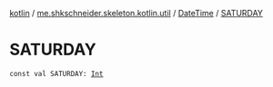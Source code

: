 [kotlin](../../index.md) / [me.shkschneider.skeleton.kotlin.util](../index.md) / [DateTime](index.md) / [SATURDAY](./-s-a-t-u-r-d-a-y.md)

# SATURDAY

`const val SATURDAY: `[`Int`](https://kotlinlang.org/api/latest/jvm/stdlib/kotlin/-int/index.html)